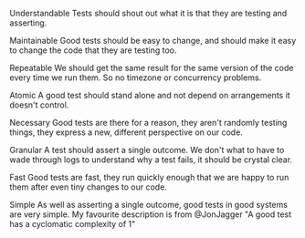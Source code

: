 Understandable
Tests should shout out what it is that they are testing and asserting.

Maintainable
Good tests should be easy to change, and should make it easy to change the code that they are testing too.

Repeatable
We should get the same result for the same version of the code every time we run them. So no timezone or concurrency problems.

Atomic
A good test should stand alone and not depend on arrangements it doesn't control.

Necessary
Good tests are there for a reason, they aren't randomly testing things, they express a new, different perspective on our code.

Granular
A test should assert a single outcome. We don't what to have to wade through logs to understand why a test fails, it should be crystal clear.

Fast
Good tests are fast, they run quickly enough that we are happy to run them after even tiny changes to our code. 

Simple
As well as asserting a single outcome, good tests in good systems are very simple. My favourite description is from 
@JonJagger
 "A good test has a cyclomatic complexity of 1"
